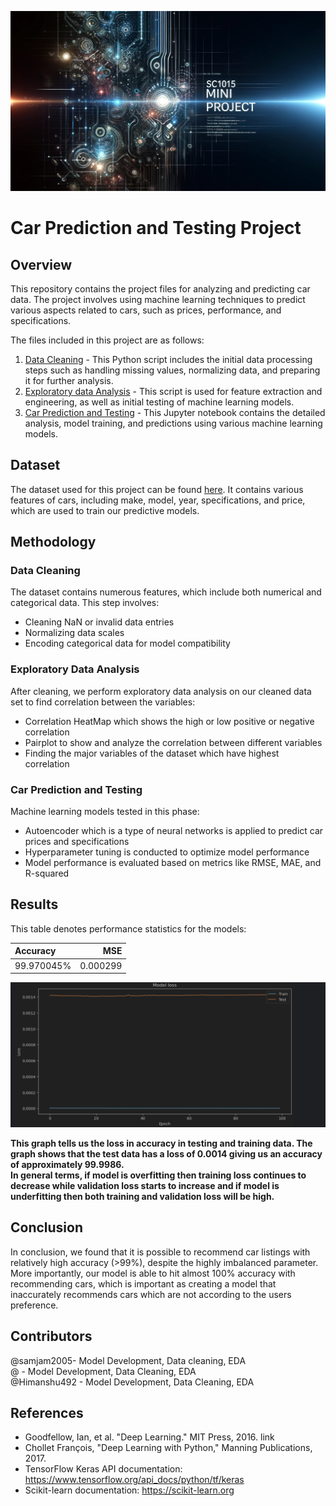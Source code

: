 ![Alt text](Image.jpg)

# Car Prediction and Testing Project
## Overview
This repository contains the project files for analyzing and predicting car data. The project involves using machine learning techniques to predict various aspects related to cars, such as prices, performance, and specifications.

The files included in this project are as follows:
1. [Data Cleaning](https://github.com/yourusername/yourprojectname/blob/master/Data%20Cleaning.py) - This Python script includes the initial data processing steps such as handling missing values, normalizing data, and preparing it for further analysis.
2. [Exploratory data Analysis](https://github.com/yourusername/yourprojectname/blob/master/Untitled1.py) - This script is used for feature extraction and engineering, as well as initial testing of machine learning models.
3. [Car Prediction and Testing](https://github.com/yourusername/yourprojectname/blob/master/car%20prediction%20and%20testing.ipynb) - This Jupyter notebook contains the detailed analysis, model training, and predictions using various machine learning models.

## Dataset
The dataset used for this project can be found [here]([https://linktodataset.com](https://www.kaggle.com/datasets/aishwaryamuthukumar/cars-dataset-audi-bmw-ford-hyundai-skoda-vw)). It contains various features of cars, including make, model, year, specifications, and price, which are used to train our predictive models.

## Methodology
### Data Cleaning
The dataset contains numerous features, which include both numerical and categorical data. This step involves:
- Cleaning NaN or invalid data entries
- Normalizing data scales
- Encoding categorical data for model compatibility

### Exploratory Data Analysis
After cleaning, we perform exploratory data analysis on our cleaned data set to find correlation between the variables:
- Correlation HeatMap which shows the high or low positive or negative correlation
- Pairplot to show and analyze the correlation between different variables
- Finding the major variables of the dataset which have highest correlation

### Car Prediction and Testing
Machine learning models tested in this phase:
- Autoencoder which is a type of neural networks is applied to predict car prices and specifications
- Hyperparameter tuning is conducted to optimize model performance
- Model performance is evaluated based on metrics like RMSE, MAE, and R-squared

## Results
This table denotes performance statistics for the models:

| Accuracy       |      MSE      |
| :---           |          ---: |
|   99.970045%   |    0.000299   |

![Alt text](Result.jpg)

**This graph tells us the loss in accuracy in testing and training data. The graph shows that the test data has a loss of 0.0014 giving us an accuracy of approximately 99.9986.** <br>
**In general terms, if model is overfitting then training loss continues to decrease while validation loss starts to increase and if model is underfitting then both training and validation loss will be high.**

## Conclusion
In conclusion, we found that it is possible to recommend car listings with relatively high accuracy (>99%), despite the highly imbalanced parameter. More importantly, our model is able to hit almost 100% accuracy with recommending cars, which is important as creating a model that inaccurately recommends cars which are not according to the users preference.
## Contributors
@samjam2005- Model Development, Data cleaning, EDA <br>
@ - Model Development, Data Cleaning, EDA <br>
@Himanshu492 - Model Development, Data Cleaning, EDA <br>

## References
- Goodfellow, Ian, et al. "Deep Learning." MIT Press, 2016. link
- Chollet François, "Deep Learning with Python," Manning Publications, 2017.
- TensorFlow Keras API documentation: https://www.tensorflow.org/api_docs/python/tf/keras
- Scikit-learn documentation: https://scikit-learn.org
